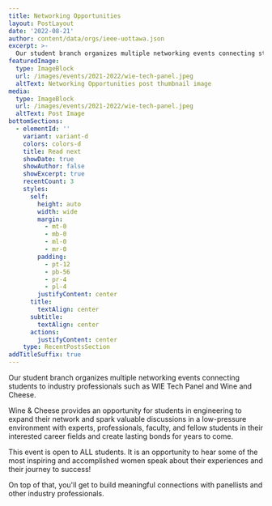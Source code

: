 ```yaml
---
title: Networking Opportunities
layout: PostLayout
date: '2022-08-21'
author: content/data/orgs/ieee-uottawa.json
excerpt: >-
  Our student branch organizes multiple networking events connecting students to industry professionals. Click to learn more about them.
featuredImage:
  type: ImageBlock
  url: /images/events/2021-2022/wie-tech-panel.jpeg
  altText: Networking Opportunities post thumbnail image
media:
  type: ImageBlock
  url: /images/events/2021-2022/wie-tech-panel.jpeg
  altText: Post Image
bottomSections:
  - elementId: ''
    variant: variant-d
    colors: colors-d
    title: Read next
    showDate: true
    showAuthor: false
    showExcerpt: true
    recentCount: 3
    styles:
      self:
        height: auto
        width: wide
        margin:
          - mt-0
          - mb-0
          - ml-0
          - mr-0
        padding:
          - pt-12
          - pb-56
          - pr-4
          - pl-4
        justifyContent: center
      title:
        textAlign: center
      subtitle:
        textAlign: center
      actions:
        justifyContent: center
    type: RecentPostsSection
addTitleSuffix: true
---
```


Our student branch organizes multiple networking events connecting students to industry professionals such as WIE Tech Panel and Wine and Cheese.

Wine & Cheese provides an opportunity for students in engineering to expand their network and spark valuable discussions in a low-pressure environment with experts, professionals, faculty, and fellow students in their interested career fields and create lasting bonds for years to come.

This event is open to ALL students. It is an opportunity to hear some of the most inspiring and accomplished women speak about their experiences and their journey to success!

On top of that, you'll get to build meaningful connections with panellists and other industry professionals.
